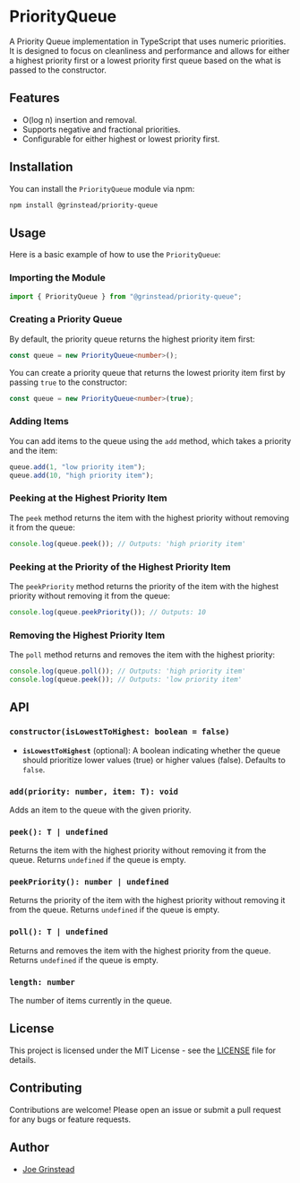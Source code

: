 # PriorityQueue

A Priority Queue implementation in TypeScript that uses numeric priorities.
It is designed to focus on cleanliness and performance and allows for either a highest priority first or a lowest priority first queue based on the what is passed to the constructor.

## Features

- O(log n) insertion and removal.
- Supports negative and fractional priorities.
- Configurable for either highest or lowest priority first.

## Installation

You can install the `PriorityQueue` module via npm:

```bash
npm install @grinstead/priority-queue
```

## Usage

Here is a basic example of how to use the `PriorityQueue`:

### Importing the Module

```typescript
import { PriorityQueue } from "@grinstead/priority-queue";
```

### Creating a Priority Queue

By default, the priority queue returns the highest priority item first:

```typescript
const queue = new PriorityQueue<number>();
```

You can create a priority queue that returns the lowest priority item first by passing `true` to the constructor:

```typescript
const queue = new PriorityQueue<number>(true);
```

### Adding Items

You can add items to the queue using the `add` method, which takes a priority and the item:

```typescript
queue.add(1, "low priority item");
queue.add(10, "high priority item");
```

### Peeking at the Highest Priority Item

The `peek` method returns the item with the highest priority without removing it from the queue:

```typescript
console.log(queue.peek()); // Outputs: 'high priority item'
```

### Peeking at the Priority of the Highest Priority Item

The `peekPriority` method returns the priority of the item with the highest priority without removing it from the queue:

```typescript
console.log(queue.peekPriority()); // Outputs: 10
```

### Removing the Highest Priority Item

The `poll` method returns and removes the item with the highest priority:

```typescript
console.log(queue.poll()); // Outputs: 'high priority item'
console.log(queue.peek()); // Outputs: 'low priority item'
```

## API

### `constructor(isLowestToHighest: boolean = false)`

- **`isLowestToHighest`** (optional): A boolean indicating whether the queue should prioritize lower values (true) or higher values (false). Defaults to `false`.

### `add(priority: number, item: T): void`

Adds an item to the queue with the given priority.

### `peek(): T | undefined`

Returns the item with the highest priority without removing it from the queue. Returns `undefined` if the queue is empty.

### `peekPriority(): number | undefined`

Returns the priority of the item with the highest priority without removing it from the queue. Returns `undefined` if the queue is empty.

### `poll(): T | undefined`

Returns and removes the item with the highest priority from the queue. Returns `undefined` if the queue is empty.

### `length: number`

The number of items currently in the queue.

## License

This project is licensed under the MIT License - see the [LICENSE](LICENSE) file for details.

## Contributing

Contributions are welcome! Please open an issue or submit a pull request for any bugs or feature requests.

## Author

- [Joe Grinstead](https://github.com/grinstead)
